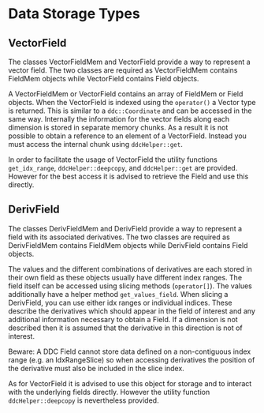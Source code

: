 # Data Storage Types

## VectorField

The classes VectorFieldMem and VectorField provide a way to represent a vector field. The two classes are required as VectorFieldMem contains FieldMem objects while VectorField contains Field objects.

A VectorFieldMem or VectorField contains an array of FieldMem or Field objects. When the VectorField is indexed using the `operator()` a Vector type is returned. This is similar to a `ddc::Coordinate` and can be accessed in the same way.
Internally the information for the vector fields along each dimension is stored in separate memory chunks. As a result it is not possible to obtain a reference to an element of a VectorField. Instead you must access the internal chunk using `ddcHelper::get`.

In order to facilitate the usage of VectorField the utility functions `get_idx_range`, `ddcHelper::deepcopy`, and `ddcHelper::get` are provided. However for the best access it is advised to retrieve the Field and use this directly.


## DerivField

The classes DerivFieldMem and DerivField provide a way to represent a field with its associated derivatives. The two classes are required as DerivFieldMem contains FieldMem objects while DerivField contains Field objects.

The values and the different combinations of derivatives are each stored in their own field as these objects usually have different index ranges. The field itself can be accessed using slicing methods (`operator[]`). The values additionally have a helper method `get_values_field`.
When slicing a DerivField, you can use either idx ranges or individual indices. These describe the derivatives which should appear in the field of interest and any additional information necessary to obtain a Field. If a dimension is not described then it is assumed that the derivative in this direction is not of interest.

Beware: A DDC Field cannot store data defined on a non-contiguous index range (e.g. an IdxRangeSlice) so when accessing derivatives the position of the derivative must also be included in the slice index.

As for VectorField it is advised to use this object for storage and to interact with the underlying fields directly. However the utility function `ddcHelper::deepcopy` is nevertheless provided.
